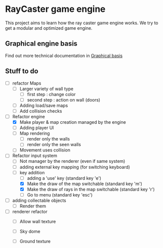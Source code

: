 # RayCaster game engine

This project aims to learn how the ray caster game engine works. We try to get a 
modular and optimized game engine. 

## Graphical engine basis

Find out more technical documentation in
[Graphical basis](document/BasicRaycaster.md)

## Stuff to do

* [ ] refactor Maps
  * [ ] Larger variety of wall type
    * [ ] first step : change color
    * [ ] second step : action on wall (doors)
  * [ ] Adding load/save maps
  * [ ] Add collision checks
* [ ] Refactor engine
  * [X] Make player & map creation managed by the engine
  * [ ] Adding player UI
  * [ ] Map rendering
    * [ ] render only the walls
    * [ ] render only the seen walls
  * [ ] Movement uses collision
* [ ] Refactor input system
  * [ ] Not manager by the renderer (even if same system)
  * [ ] adding external key mapping (for switching keyboard)
  * [ ] key addition
    * [ ] adding a 'use' key (standard key 'e')
    * [X] Make the draw of the map switchable (standard key 'm')
    * [X] Make the draw of rays in the map switchable (standard key 'r')
    * [ ] Go to menu (standard key 'esc')
* [ ] adding collectable objects
  * [ ] Render them
* [ ] renderer refactor
  * [ ] Allow wall texture
  * [ ] Sky dome
  * [ ] Ground texture

